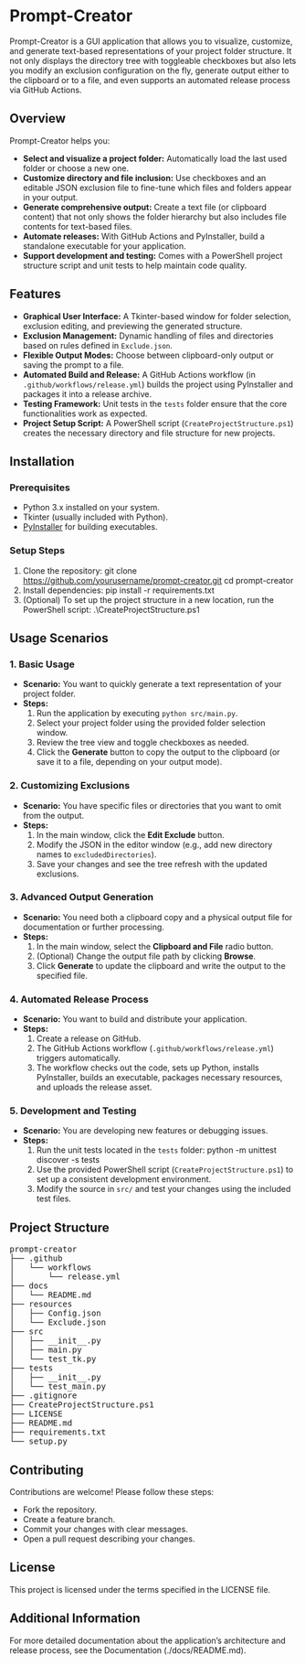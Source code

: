 # Prompt-Creator

Prompt-Creator is a GUI application that allows you to visualize, customize, and generate text-based representations of your project folder structure. It not only displays the directory tree with toggleable checkboxes but also lets you modify an exclusion configuration on the fly, generate output either to the clipboard or to a file, and even supports an automated release process via GitHub Actions.

## Overview

Prompt-Creator helps you:
- **Select and visualize a project folder:** Automatically load the last used folder or choose a new one.
- **Customize directory and file inclusion:** Use checkboxes and an editable JSON exclusion file to fine-tune which files and folders appear in your output.
- **Generate comprehensive output:** Create a text file (or clipboard content) that not only shows the folder hierarchy but also includes file contents for text-based files.
- **Automate releases:** With GitHub Actions and PyInstaller, build a standalone executable for your application.
- **Support development and testing:** Comes with a PowerShell project structure script and unit tests to help maintain code quality.

## Features

- **Graphical User Interface:** A Tkinter-based window for folder selection, exclusion editing, and previewing the generated structure.
- **Exclusion Management:** Dynamic handling of files and directories based on rules defined in `Exclude.json`.
- **Flexible Output Modes:** Choose between clipboard-only output or saving the prompt to a file.
- **Automated Build and Release:** A GitHub Actions workflow (in `.github/workflows/release.yml`) builds the project using PyInstaller and packages it into a release archive.
- **Testing Framework:** Unit tests in the `tests` folder ensure that the core functionalities work as expected.
- **Project Setup Script:** A PowerShell script (`CreateProjectStructure.ps1`) creates the necessary directory and file structure for new projects.

## Installation

### Prerequisites
- Python 3.x installed on your system.
- Tkinter (usually included with Python).
- [PyInstaller](https://www.pyinstaller.org/) for building executables.

### Setup Steps
1. Clone the repository:
   git clone https://github.com/yourusername/prompt-creator.git
   cd prompt-creator
2. Install dependencies:
   pip install -r requirements.txt
3. (Optional) To set up the project structure in a new location, run the PowerShell script:
   .\CreateProjectStructure.ps1

## Usage Scenarios

### 1. Basic Usage
- **Scenario:** You want to quickly generate a text representation of your project folder.
- **Steps:**
  1. Run the application by executing `python src/main.py`.
  2. Select your project folder using the provided folder selection window.
  3. Review the tree view and toggle checkboxes as needed.
  4. Click the **Generate** button to copy the output to the clipboard (or save it to a file, depending on your output mode).

### 2. Customizing Exclusions
- **Scenario:** You have specific files or directories that you want to omit from the output.
- **Steps:**
  1. In the main window, click the **Edit Exclude** button.
  2. Modify the JSON in the editor window (e.g., add new directory names to `excludedDirectories`).
  3. Save your changes and see the tree refresh with the updated exclusions.

### 3. Advanced Output Generation
- **Scenario:** You need both a clipboard copy and a physical output file for documentation or further processing.
- **Steps:**
  1. In the main window, select the **Clipboard and File** radio button.
  2. (Optional) Change the output file path by clicking **Browse**.
  3. Click **Generate** to update the clipboard and write the output to the specified file.

### 4. Automated Release Process
- **Scenario:** You want to build and distribute your application.
- **Steps:**
  1. Create a release on GitHub.
  2. The GitHub Actions workflow (`.github/workflows/release.yml`) triggers automatically.
  3. The workflow checks out the code, sets up Python, installs PyInstaller, builds an executable, packages necessary resources, and uploads the release asset.

### 5. Development and Testing
- **Scenario:** You are developing new features or debugging issues.
- **Steps:**
  1. Run the unit tests located in the `tests` folder:
     python -m unittest discover -s tests
  2. Use the provided PowerShell script (`CreateProjectStructure.ps1`) to set up a consistent development environment.
  3. Modify the source in `src/` and test your changes using the included test files.

## Project Structure
<pre>
prompt-creator
├── .github
│   └── workflows
│       └── release.yml
├── docs
│   └── README.md
├── resources
│   ├── Config.json
│   └── Exclude.json
├── src
│   ├── __init__.py
│   ├── main.py
│   └── test_tk.py
├── tests
│   ├── __init__.py
│   └── test_main.py
├── .gitignore
├── CreateProjectStructure.ps1
├── LICENSE
├── README.md
├── requirements.txt
└── setup.py
</pre>

## Contributing

Contributions are welcome! Please follow these steps:
- Fork the repository.
- Create a feature branch.
- Commit your changes with clear messages.
- Open a pull request describing your changes.

## License

This project is licensed under the terms specified in the LICENSE file.

## Additional Information

For more detailed documentation about the application’s architecture and release process, see the Documentation (./docs/README.md).